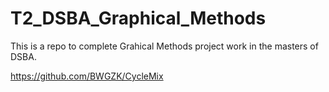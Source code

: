 # T2_DSBA_Graphical_Methods

This is a repo to complete Grahical Methods project work in the masters of DSBA. 

https://github.com/BWGZK/CycleMix
